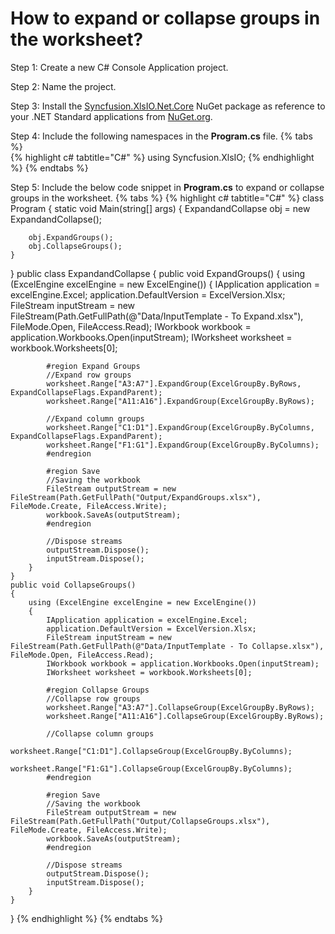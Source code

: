 # How to expand or collapse groups in the worksheet?

Step 1: Create a new C# Console Application project.

Step 2: Name the project.

Step 3: Install the [Syncfusion.XlsIO.Net.Core](https://www.nuget.org/packages/Syncfusion.XlsIO.Net.Core) NuGet package as reference to your .NET Standard applications from [NuGet.org](https://www.nuget.org).

Step 4: Include the following namespaces in the **Program.cs** file.
{% tabs %}  
{% highlight c# tabtitle="C#" %}
using Syncfusion.XlsIO;
{% endhighlight %}
{% endtabs %}  

Step 5: Include the below code snippet in **Program.cs** to expand or collapse groups in the worksheet.
{% tabs %}
{% highlight c# tabtitle="C#" %}
class Program
{
    static void Main(string[] args)
    {
        ExpandandCollapse obj = new ExpandandCollapse();

        obj.ExpandGroups();
        obj.CollapseGroups();
    }
}
public class ExpandandCollapse
{
    public void ExpandGroups()
    {
        using (ExcelEngine excelEngine = new ExcelEngine())
        {
            IApplication application = excelEngine.Excel;
            application.DefaultVersion = ExcelVersion.Xlsx;
            FileStream inputStream = new FileStream(Path.GetFullPath(@"Data/InputTemplate - To Expand.xlsx"), FileMode.Open, FileAccess.Read);
            IWorkbook workbook = application.Workbooks.Open(inputStream);
            IWorksheet worksheet = workbook.Worksheets[0];

            #region Expand Groups
            //Expand row groups
            worksheet.Range["A3:A7"].ExpandGroup(ExcelGroupBy.ByRows, ExpandCollapseFlags.ExpandParent);
            worksheet.Range["A11:A16"].ExpandGroup(ExcelGroupBy.ByRows);

            //Expand column groups
            worksheet.Range["C1:D1"].ExpandGroup(ExcelGroupBy.ByColumns, ExpandCollapseFlags.ExpandParent);
            worksheet.Range["F1:G1"].ExpandGroup(ExcelGroupBy.ByColumns);
            #endregion

            #region Save
            //Saving the workbook
            FileStream outputStream = new FileStream(Path.GetFullPath("Output/ExpandGroups.xlsx"), FileMode.Create, FileAccess.Write);
            workbook.SaveAs(outputStream);
            #endregion

            //Dispose streams
            outputStream.Dispose();
            inputStream.Dispose();
        }
    }
    public void CollapseGroups()
    {
        using (ExcelEngine excelEngine = new ExcelEngine())
        {
            IApplication application = excelEngine.Excel;
            application.DefaultVersion = ExcelVersion.Xlsx;
            FileStream inputStream = new FileStream(Path.GetFullPath(@"Data/InputTemplate - To Collapse.xlsx"), FileMode.Open, FileAccess.Read);
            IWorkbook workbook = application.Workbooks.Open(inputStream);
            IWorksheet worksheet = workbook.Worksheets[0];

            #region Collapse Groups
            //Collapse row groups
            worksheet.Range["A3:A7"].CollapseGroup(ExcelGroupBy.ByRows);
            worksheet.Range["A11:A16"].CollapseGroup(ExcelGroupBy.ByRows);

            //Collapse column groups
            worksheet.Range["C1:D1"].CollapseGroup(ExcelGroupBy.ByColumns);
            worksheet.Range["F1:G1"].CollapseGroup(ExcelGroupBy.ByColumns);
            #endregion

            #region Save
            //Saving the workbook
            FileStream outputStream = new FileStream(Path.GetFullPath("Output/CollapseGroups.xlsx"), FileMode.Create, FileAccess.Write);
            workbook.SaveAs(outputStream);
            #endregion

            //Dispose streams
            outputStream.Dispose();
            inputStream.Dispose();
        }
    }
}
{% endhighlight %}
{% endtabs %}